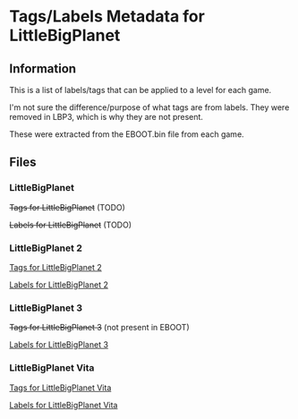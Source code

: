 # Tags/Labels Metadata for LittleBigPlanet

## Information

This is a list of labels/tags that can be applied to a level for each game.

I'm not sure the difference/purpose of what tags are from labels. They were removed in LBP3, which is why they are not present.

These were extracted from the EBOOT.bin file from each game.

## Files

### LittleBigPlanet

~~Tags for LittleBigPlanet~~ (TODO)

~~Labels for LittleBigPlanet~~ (TODO)

### LittleBigPlanet 2

[Tags for LittleBigPlanet 2](https://littlebigrefresh.github.io/Docs/tags-and-labels/lbp2_tags.txt)

[Labels for LittleBigPlanet 2](https://littlebigrefresh.github.io/Docs/tags-and-labels/lbp2_labels.txt)

### LittleBigPlanet 3

~~Tags for LittleBigPlanet 3~~ (not present in EBOOT)

[Labels for LittleBigPlanet 3](https://littlebigrefresh.github.io/Docs/tags-and-labels/lbp3_labels.txt)

### LittleBigPlanet Vita

[Tags for LittleBigPlanet Vita](https://littlebigrefresh.github.io/Docs/tags-and-labels/lbpvita_tags.txt)

[Labels for LittleBigPlanet Vita](https://littlebigrefresh.github.io/Docs/tags-and-labels/lbpvita_labels.txt)